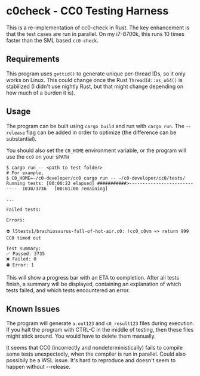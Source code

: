 # c0check - CC0 Testing Harness

This is a re-implementation of cc0-check in Rust. The key enhancement
is that the test cases are run in parallel. On my i7-8700k, this runs
10 times faster than the SML based `cc0-check`. 

## Requirements

This program uses `gettid()` to generate unique per-thread IDs, 
so it only works on Linux. This could change once the Rust `ThreadId::as_u64()`
is stabilized (I didn't use nightly Rust, but that might change depending
on how much of a burden it is). 


## Usage

The program can be built using `cargo build` and run with `cargo run`.
The `--release` flag can be added in order to optimize (the difference can be substantial).

You should also set the `C0_HOME` environment variable, or the program
will use the `cc0` on your `$PATH`

```
$ cargo run -- <path to test folder>
# For example, 
$ C0_HOME=~/c0-developer/cc0 cargo run -- ~/c0-developer/cc0/tests/
Running tests: [00:00:22 elapsed] ###########>----------------------------  1030/3736   [00:01:00 remaining]

...

Failed tests:

Errors:

⛔ l5tests1/brachiosaurus-full-of-hot-air.c0: !cc0_c0vm => return 999
CC0 timed out

Test summary:
✅ Passed: 3735
❌ Failed: 0
⛔ Error: 1
```

This will show a progress bar with an ETA to completion. 
After all tests finish, a summary will be displayed, containing
an explanation of which tests failed, and which tests encountered an error.

## Known Issues

The program will generate `a.out123` and `c0_result123` files during execution.
If you halt the program with CTRL-C in the middle of testing, then these files
might stick around. You would have to delete them manually.

It seems that CC0 (incorrectly and nondeterministically) fails to compile 
some tests unexpectedly, when the compiler is run in parallel.
Could also possibily be a WSL issue. 
It's hard to reproduce and doesn't seem to happen without --release.
